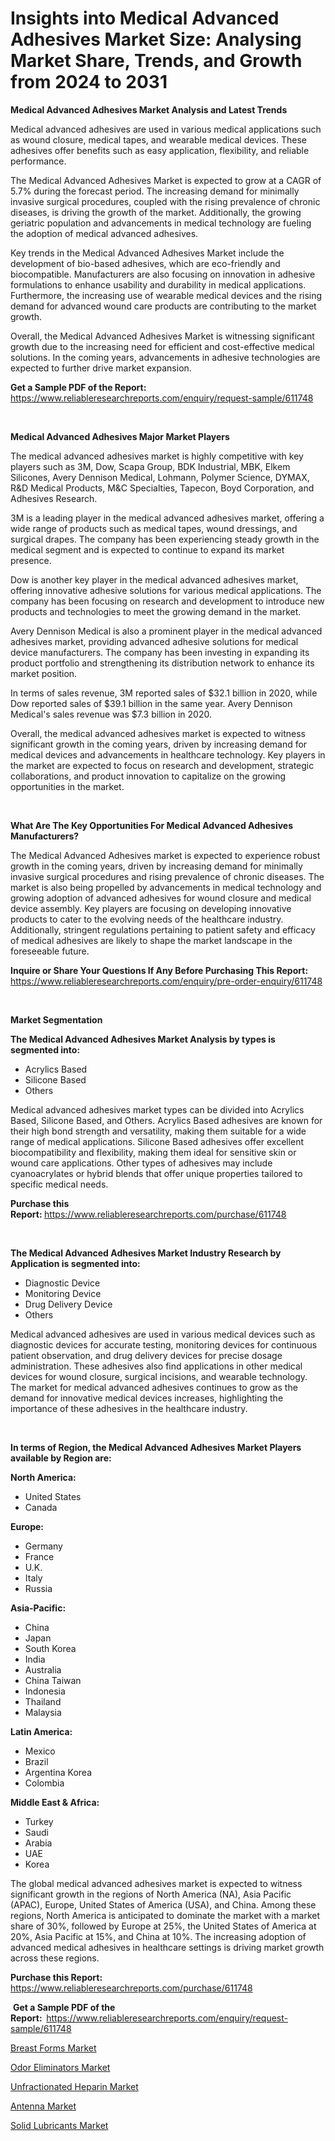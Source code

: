 <p><h1>Insights into Medical Advanced Adhesives Market Size: Analysing Market Share, Trends, and Growth from 2024 to 2031</h1></p><p><strong>Medical Advanced Adhesives Market Analysis and Latest Trends</strong></p>
<p><p>Medical advanced adhesives are used in various medical applications such as wound closure, medical tapes, and wearable medical devices. These adhesives offer benefits such as easy application, flexibility, and reliable performance.</p><p>The Medical Advanced Adhesives Market is expected to grow at a CAGR of 5.7% during the forecast period. The increasing demand for minimally invasive surgical procedures, coupled with the rising prevalence of chronic diseases, is driving the growth of the market. Additionally, the growing geriatric population and advancements in medical technology are fueling the adoption of medical advanced adhesives.</p><p>Key trends in the Medical Advanced Adhesives Market include the development of bio-based adhesives, which are eco-friendly and biocompatible. Manufacturers are also focusing on innovation in adhesive formulations to enhance usability and durability in medical applications. Furthermore, the increasing use of wearable medical devices and the rising demand for advanced wound care products are contributing to the market growth.</p><p>Overall, the Medical Advanced Adhesives Market is witnessing significant growth due to the increasing need for efficient and cost-effective medical solutions. In the coming years, advancements in adhesive technologies are expected to further drive market expansion.</p></p>
<p><strong>Get a Sample PDF of the Report:&nbsp;</strong> <a href="https://www.reliableresearchreports.com/enquiry/request-sample/611748">https://www.reliableresearchreports.com/enquiry/request-sample/611748</a></p>
<p>&nbsp;</p>
<p><strong>Medical Advanced Adhesives Major Market Players</strong></p>
<p><p>The medical advanced adhesives market is highly competitive with key players such as 3M, Dow, Scapa Group, BDK Industrial, MBK, Elkem Silicones, Avery Dennison Medical, Lohmann, Polymer Science, DYMAX, R&D Medical Products, M&C Specialties, Tapecon, Boyd Corporation, and Adhesives Research.</p><p>3M is a leading player in the medical advanced adhesives market, offering a wide range of products such as medical tapes, wound dressings, and surgical drapes. The company has been experiencing steady growth in the medical segment and is expected to continue to expand its market presence.</p><p>Dow is another key player in the medical advanced adhesives market, offering innovative adhesive solutions for various medical applications. The company has been focusing on research and development to introduce new products and technologies to meet the growing demand in the market.</p><p>Avery Dennison Medical is also a prominent player in the medical advanced adhesives market, providing advanced adhesive solutions for medical device manufacturers. The company has been investing in expanding its product portfolio and strengthening its distribution network to enhance its market position.</p><p>In terms of sales revenue, 3M reported sales of $32.1 billion in 2020, while Dow reported sales of $39.1 billion in the same year. Avery Dennison Medical's sales revenue was $7.3 billion in 2020.</p><p>Overall, the medical advanced adhesives market is expected to witness significant growth in the coming years, driven by increasing demand for medical devices and advancements in healthcare technology. Key players in the market are expected to focus on research and development, strategic collaborations, and product innovation to capitalize on the growing opportunities in the market.</p></p>
<p>&nbsp;</p>
<p><strong>What Are The Key Opportunities For Medical Advanced Adhesives Manufacturers?</strong></p>
<p><p>The Medical Advanced Adhesives market is expected to experience robust growth in the coming years, driven by increasing demand for minimally invasive surgical procedures and rising prevalence of chronic diseases. The market is also being propelled by advancements in medical technology and growing adoption of advanced adhesives for wound closure and medical device assembly. Key players are focusing on developing innovative products to cater to the evolving needs of the healthcare industry. Additionally, stringent regulations pertaining to patient safety and efficacy of medical adhesives are likely to shape the market landscape in the foreseeable future.</p></p>
<p><strong>Inquire or Share Your Questions If Any Before Purchasing This Report:</strong> <a href="https://www.reliableresearchreports.com/enquiry/pre-order-enquiry/611748">https://www.reliableresearchreports.com/enquiry/pre-order-enquiry/611748</a></p>
<p>&nbsp;</p>
<p><strong>Market Segmentation</strong></p>
<p><strong>The Medical Advanced Adhesives Market Analysis by types is segmented into:</strong></p>
<p><ul><li>Acrylics Based</li><li>Silicone Based</li><li>Others</li></ul></p>
<p><p>Medical advanced adhesives market types can be divided into Acrylics Based, Silicone Based, and Others. Acrylics Based adhesives are known for their high bond strength and versatility, making them suitable for a wide range of medical applications. Silicone Based adhesives offer excellent biocompatibility and flexibility, making them ideal for sensitive skin or wound care applications. Other types of adhesives may include cyanoacrylates or hybrid blends that offer unique properties tailored to specific medical needs.</p></p>
<p><strong>Purchase this Report:&nbsp;</strong><a href="https://www.reliableresearchreports.com/purchase/611748">https://www.reliableresearchreports.com/purchase/611748</a></p>
<p>&nbsp;</p>
<p><strong>The Medical Advanced Adhesives Market Industry Research by Application is segmented into:</strong></p>
<p><ul><li>Diagnostic Device</li><li>Monitoring Device</li><li>Drug Delivery Device</li><li>Others</li></ul></p>
<p><p>Medical advanced adhesives are used in various medical devices such as diagnostic devices for accurate testing, monitoring devices for continuous patient observation, and drug delivery devices for precise dosage administration. These adhesives also find applications in other medical devices for wound closure, surgical incisions, and wearable technology. The market for medical advanced adhesives continues to grow as the demand for innovative medical devices increases, highlighting the importance of these adhesives in the healthcare industry.</p></p>
<p>&nbsp;</p>
<p><strong>In terms of Region, the Medical Advanced Adhesives Market Players available by Region are:</strong></p>
<p>
    <p> <strong> North America: </strong>
        <ul>
            <li>United States</li>
            <li>Canada</li>
        </ul>
        </p> 
    <p> <strong> Europe: </strong>
        <ul>
            <li>Germany</li>
            <li>France</li>
            <li>U.K.</li>
            <li>Italy</li>
            <li>Russia</li>
        </ul>
        </p> 
    <p> <strong> Asia-Pacific: </strong>
        <ul>
            <li>China</li>
            <li>Japan</li>
            <li>South Korea</li>
            <li>India</li>
            <li>Australia</li>
            <li>China Taiwan</li>
            <li>Indonesia</li>
            <li>Thailand</li>
            <li>Malaysia</li>
        </ul>
        </p> 
    <p> <strong> Latin America: </strong>
        <ul>
            <li>Mexico</li>
            <li>Brazil</li>
            <li>Argentina Korea</li>
            <li>Colombia</li>
        </ul>
        </p> 
    <p> <strong> Middle East & Africa: </strong>
        <ul>
            <li>Turkey</li>
            <li>Saudi</li>
            <li>Arabia</li>
            <li>UAE</li>
            <li>Korea</li>
        </ul>
    </p>
    </p>
<p><p>The global medical advanced adhesives market is expected to witness significant growth in the regions of North America (NA), Asia Pacific (APAC), Europe, United States of America (USA), and China. Among these regions, North America is anticipated to dominate the market with a market share of 30%, followed by Europe at 25%, the United States of America at 20%, Asia Pacific at 15%, and China at 10%. The increasing adoption of advanced medical adhesives in healthcare settings is driving market growth across these regions.</p></p>
<p><strong>Purchase this Report: </strong><a href="https://www.reliableresearchreports.com/purchase/611748">https://www.reliableresearchreports.com/purchase/611748</a></p>
<p>&nbsp;<strong>Get a Sample PDF of the Report:&nbsp;&nbsp;</strong><a href="https://www.reliableresearchreports.com/enquiry/request-sample/611748">https://www.reliableresearchreports.com/enquiry/request-sample/611748</a></p>
<p><strong></strong></p>
<p><p><a href="https://medium.com/@smriti.reportprime/breast-forms-market-trends-and-market-analysis-forecasted-for-period-2024-2031-8478abbfcc49">Breast Forms Market</a></p><p><a href="https://medium.com/@smriti.reportprime/decoding-odor-eliminators-market-metrics-market-share-trends-and-growth-patterns-67f829fac8ee">Odor Eliminators Market</a></p><p><a href="https://medium.com/@smriti.reportprime/unfractionated-heparin-market-analysis-its-cagr-market-segmentation-and-global-industry-overview-b6cec50ed8c5">Unfractionated Heparin Market</a></p><p><a href="https://medium.com/@smriti.reportprime/antenna-market-trends-and-market-analysis-forecasted-for-period-2024-2031-e2cf4302882f">Antenna Market</a></p><p><a href="https://medium.com/@smriti.reportprime/solid-lubricants-market-insight-market-trends-growth-forecasted-from-2024-to-2031-c6f66319d0c9">Solid Lubricants Market</a></p></p>